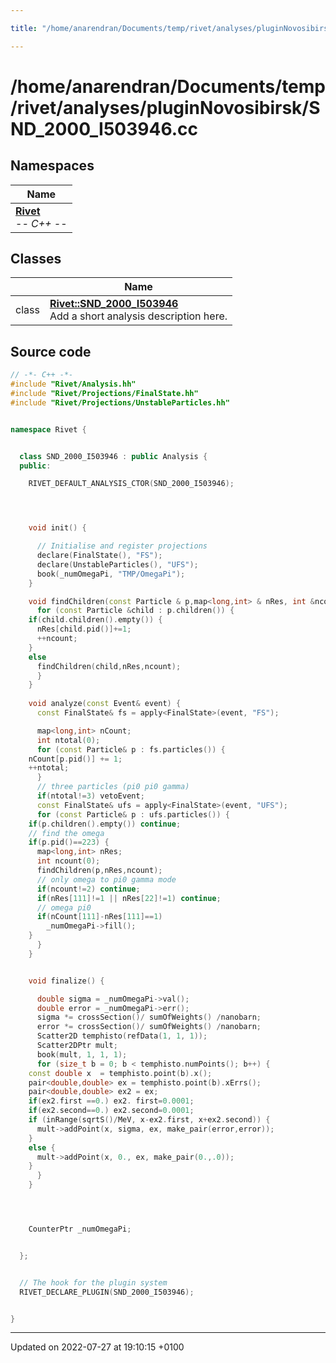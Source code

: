 ```yaml
---

title: "/home/anarendran/Documents/temp/rivet/analyses/pluginNovosibirsk/SND_2000_I503946.cc"

---
```


# /home/anarendran/Documents/temp/rivet/analyses/pluginNovosibirsk/SND_2000_I503946.cc



## Namespaces

| Name           |
| -------------- |
| **[Rivet](http://example.org/namespaces/namespacerivet/)** <br>-*- C++ -*-  |

## Classes

|                | Name           |
| -------------- | -------------- |
| class | **[Rivet::SND_2000_I503946](http://example.org/classes/classrivet_1_1snd__2000__i503946/)** <br>Add a short analysis description here.  |




## Source code

```cpp
// -*- C++ -*-
#include "Rivet/Analysis.hh"
#include "Rivet/Projections/FinalState.hh"
#include "Rivet/Projections/UnstableParticles.hh"


namespace Rivet {


  class SND_2000_I503946 : public Analysis {
  public:

    RIVET_DEFAULT_ANALYSIS_CTOR(SND_2000_I503946);




    void init() {

      // Initialise and register projections
      declare(FinalState(), "FS");
      declare(UnstableParticles(), "UFS");
      book(_numOmegaPi, "TMP/OmegaPi");
    }

    void findChildren(const Particle & p,map<long,int> & nRes, int &ncount) {
      for (const Particle &child : p.children()) {
    if(child.children().empty()) {
      nRes[child.pid()]+=1;
      ++ncount;
    }
    else
      findChildren(child,nRes,ncount);
      }
    }
    
    void analyze(const Event& event) {
      const FinalState& fs = apply<FinalState>(event, "FS");

      map<long,int> nCount;
      int ntotal(0);
      for (const Particle& p : fs.particles()) {
    nCount[p.pid()] += 1;
    ++ntotal;
      }
      // three particles (pi0 pi0 gamma)
      if(ntotal!=3) vetoEvent;
      const FinalState& ufs = apply<FinalState>(event, "UFS");
      for (const Particle& p : ufs.particles()) {
    if(p.children().empty()) continue;
    // find the omega
    if(p.pid()==223) {
      map<long,int> nRes;
      int ncount(0);
      findChildren(p,nRes,ncount);
      // only omega to pi0 gamma mode
      if(ncount!=2) continue;
      if(nRes[111]!=1 || nRes[22]!=1) continue;
      // omega pi0
      if(nCount[111]-nRes[111]==1)
        _numOmegaPi->fill();
    }
      }
    }


    void finalize() {

      double sigma = _numOmegaPi->val();
      double error = _numOmegaPi->err();
      sigma *= crossSection()/ sumOfWeights() /nanobarn;
      error *= crossSection()/ sumOfWeights() /nanobarn; 
      Scatter2D temphisto(refData(1, 1, 1));
      Scatter2DPtr mult;
      book(mult, 1, 1, 1);
      for (size_t b = 0; b < temphisto.numPoints(); b++) {
    const double x  = temphisto.point(b).x();
    pair<double,double> ex = temphisto.point(b).xErrs();
    pair<double,double> ex2 = ex;
    if(ex2.first ==0.) ex2. first=0.0001;
    if(ex2.second==0.) ex2.second=0.0001;
    if (inRange(sqrtS()/MeV, x-ex2.first, x+ex2.second)) {
      mult->addPoint(x, sigma, ex, make_pair(error,error));
    }
    else {
      mult->addPoint(x, 0., ex, make_pair(0.,.0));
    }
      }
    }




    CounterPtr _numOmegaPi;


  };


  // The hook for the plugin system
  RIVET_DECLARE_PLUGIN(SND_2000_I503946);


}
```


-------------------------------

Updated on 2022-07-27 at 19:10:15 +0100
